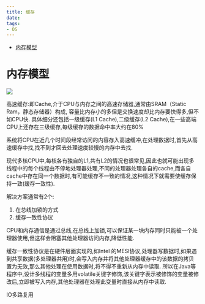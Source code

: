 ```yaml
---
title: 缓存
date: 
tags:
- OS
---
```


<!-- TOC -->

- [内存模型](#内存模型)

<!-- /TOC -->

# 内存模型

![](https://raw.githubusercontent.com/LuVx21/doc/master/source/_posts/99.img/cpu_cache.png)

高速缓存:即Cache,介于CPU与内存之间的高速存储器,通常由SRAM（Static Ram，静态存储器）构成,
容量比内存小的多但是交换速度却比内存要快得多,但不如CPU快.
具体细分还包括一级缓存(L1 Cache),二级缓存(L2 Cache),在一些高端CPU上还存在三级缓存,每级缓存的数据命中率大约在80%

系统将CPU在近几个时间段经常访问的内容存入高速缓冲,在处理数据时,首先从高速缓存中找,找不到才回去处理速度较慢的内存中去找.

现代多核CPU中,每核各有独自的L1,共有L2的情况也很常见,因此也就可能出现多线程中的每个线程由不停地处理器处理,不同的处理器处理各自的cache,而各自cache中存在同一个数据时,有可能缓存不一致的情况,这种情况下就需要使缓存保持一致(缓存一致性).

解决方案通常有2个:
1. 在总线加锁的方式
2. 缓存一致性协议

CPU和内存通信是通过总线,在总线上加锁,可以保证某一块内存同时只能被一个处理器使用,但这样会阻塞其他处理器访问内存,降低性能.

缓存一致性协议是在硬件层面实现的,如Intel 的MESI协议,处理器写数据时,如果遇到共享数据(多处理器共用)时,会写入内存并将其他处理器缓存中的该数据的拷贝置为无效,那么其他处理在使用数据时,将不得不重新从内存中读取.
所以在Java等程序中,设计多线程的变量多用volatile关键字修饰,该关键字表示被修饰的变量被修改后,立即被写入内存,其他处理器在处理此变量时直接从内存中读取.


IO多路复用